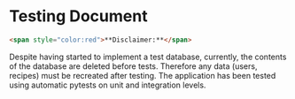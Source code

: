 # Testing Document
```html
<span style="color:red">**Disclaimer:**</span>
```

Despite having started to implement a test database, currently, the contents of the database are deleted before tests. Therefore any data (users, recipes) must be recreated after testing. The application has been tested using automatic pytests on unit and integration levels.


